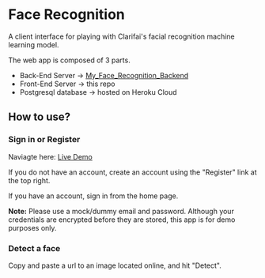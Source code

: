 # Face Recognition

A client interface for playing with Clarifai's facial recognition machine learning model.

The web app is composed of 3 parts.

- Back-End Server -> [My_Face_Recognition_Backend](https://github.com/InverseFlash/My_Face_Recognition_Backend)
- Front-End Server -> this repo
- Postgresql database -> hosted on Heroku Cloud

## How to use?

### Sign in or Register

Naviagte here: [Live Demo](https://dry-citadel-98524.herokuapp.com/)

If you do not have an account, create an account using the "Register" link at the top right.

If you have an account, sign in from the home page.

**Note:** Please use a mock/dummy email and password. Although your credentials are encrypted before they are stored, this app is for demo purposes only.

### Detect a face

Copy and paste a url to an image located online, and hit "Detect".
